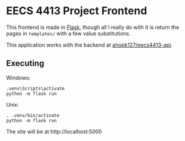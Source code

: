 # EECS 4413 Project Frontend

This frontend is made in [Flask](https://flask.palletsprojects.com/en/stable/), though all I really do with it is return the pages in `templates/` with a few value substitutions.

This application works with the backend at [ahopk127/eecs4413-api](https://github.com/ahopk127/eecs4413-api/).

## Executing

Windows:
```
.venv\Scripts\activate
python -m flask run
```

Unix:
```
. .venv/bin/activate
python -m flask run
```

The site will be at http://localhost:5000
